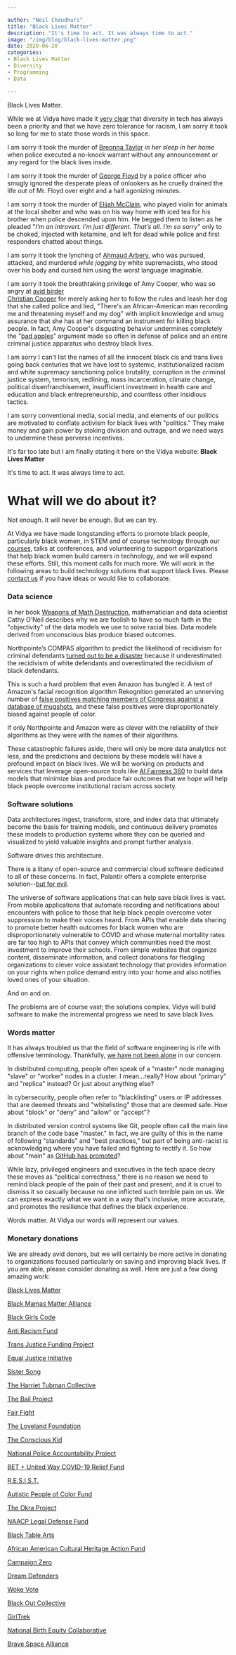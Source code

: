 ```yaml
---

author: "Neil Chaudhuri"
title: "Black Lives Matter"
description: "It's time to act. It was always time to act."  
image: "/img/blog/black-lives-matter.png" 
date: 2020-06-20
categories:
- Black Lives Matter 
- Diversity
- Programming
- Data

---
```


Black Lives Matter.

While we at Vidya have made it [very clear](/about) that diversity in tech has always been a priority and that we have zero tolerance
for racism, I am sorry it took so long for me to state those words in this space. 

I am sorry it took the murder of [Breonna Taylor](https://www.gofundme.com/f/9v4q2-justice-for-breonna-taylor) *in her sleep in her home* 
when police executed a no-knock warrant without any announcement or any regard for the black lives inside. 

I am sorry it took the murder of [George Floyd](https://www.gofundme.com/f/georgefloyd) by a police officer who smugly ignored the desperate pleas of onlookers as 
he cruelly drained the life out of Mr. Floyd over eight and a half agonizing minutes. 

I am sorry it took the murder of [Elijah McClain](https://www.gofundme.com/f/elijah-mcclain), who played violin for animals at the
local shelter and who was on his way home with iced tea for his brother when police descended upon him. He begged them 
to listen as he pleaded "*I’m an introvert. I’m just different. That’s all. I’m so sorry*" 
only to be choked, injected with ketamine, and left for dead while police and first responders chatted about things.

I am sorry it took the lynching of [Ahmaud Arbery](https://charity.gofundme.com/o/en/campaign/a-marathon-in-memory-of-ahmaud-arbery), 
who was pursued, attacked, and murdered *while jogging* by white supremacists, who stood over his body and cursed him using
the worst language imaginable.

I am sorry it took the breathtaking privilege of Amy Cooper, who was so angry at [avid birder  
Christian Cooper](https://www.npr.org/2020/06/03/869052336/-blackbirdersweek-seeks-to-make-the-great-outdoors-open-to-all) for 
merely asking her to follow the rules and leash her dog that she called police and lied,
"There's an African-American man recording me and threatening myself and my dog" with implicit knowledge and smug assurance
that she has at her command an instrument for killing black people. In fact, Amy Cooper's disgusting behavior undermines 
completely the "[bad apples](https://www.brookings.edu/blog/how-we-rise/2020/05/30/bad-apples-come-from-rotten-trees-in-policing/)" 
argument made so often in defense of police and an entire criminal justice apparatus who destroy black lives.

I am sorry I can't list the names of all the innocent black cis and trans lives going back centuries that we have lost to systemic,
institutionalized racism and white supremacy sanctioning police brutality, corruption in the criminal justice system,
terrorism, redlining, mass incarceration, climate change, political disenfranchisement, 
insufficient investment in health care and education and black entrepreneurship, and countless other insidious tactics.

I am sorry conventional media, social media, and elements of our politics are motivated to conflate activism for black lives with 
"politics." They make money and gain power by stoking division and outrage, and we need ways to 
undermine these perverse incentives.

It's far too late but I am finally stating it here on the Vidya website: **Black Lives Matter**

It's time to act. It was always time to act.

# What will we do about it?

Not enough. It will never be enough. But we can try.

At Vidya we have made longstanding efforts to promote black people, particularly black women, in STEM and of course technology through
our [courses](/courses), talks at conferences, and volunteering to support organizations that help black women build careers
in technology, and we will expand these efforts. Still, this moment calls for much more. We will work in the following areas
to build technology solutions that support black lives. Please [contact us](/contact) if you have ideas or would like to collaborate.

### Data science 

In her book [Weapons of Math Destruction](https://weaponsofmathdestructionbook.com/), mathematician and data scientist 
Cathy O’Neil describes why we are foolish to have so much faith in the "objectivity" of the data models we use to solve racial bias. 
Data models derived from unconscious bias produce biased outcomes. 

Northpointe’s COMPAS algorithm to predict the likelihood of recidivism for criminal defendants 
[turned out to be a disaster](https://www.propublica.org/article/how-we-analyzed-the-compas-recidivism-algorithm) because
it underestimated the recidivism of white defendants and overestimated the recidivism of black defendants. 

This is such a hard problem that even Amazon has bungled it. A test of Amazon's facial recognition algorithm Rekognition 
generated an unnerving number of [false positives matching members of Congress against a database of 
mugshots](https://www.aclu.org/blog/privacy-technology/surveillance-technologies/amazons-face-recognition-falsely-matched-28), 
and these false positives were disproportionately biased against people of color.

If only Northpointe and Amazon were as clever with the reliability of their algorithms as they were with the names of their algorithms.

These catastrophic failures aside, there will only be more data analytics not less, and the predictions and decisions by these
models will have a profound impact on black lives. We will be working on products and services that leverage open-source
tools like [AI Fairness 360](https://aif360.mybluemix.net/) to build data models that minimize bias and produce fair outcomes
that we hope will help black people overcome institutional racism across society.     

### Software solutions

Data architectures ingest, transform, store, and index data that ultimately become the basis for training
models, and continuous delivery promotes these models to production systems where they can be queried and visualized to yield
valuable insights and prompt further analysis. 

Software drives this architecture. 

There is a litany of open-source and commercial cloud software dedicated to all of these concerns. In fact,
Palantir offers a complete enterprise 
solution--[but for evil](https://www.vice.com/en_us/article/9kx4z8/revealed-this-is-palantirs-top-secret-user-manual-for-cops).

The universe of software applications that can help save black lives is vast. From mobile applications that automate
recording and notifications about encounters with police to those that help black people overcome voter suppression to
make their voices heard. From APIs that enable data sharing to promote better health outcomes for black women who are 
disproportionately vulnerable to COVID and whose maternal mortality rates are far too high to APIs that convey which 
communities need the most investment to improve their schools. From simple websites that organize content, disseminate 
information, and collect donations for fledgling organizations to clever voice assistant technology that provides information
on your rights when police demand entry into your home and also notifies loved ones of your situation. 
 
And on and on.

The problems are of course vast; the solutions complex. Vidya will build software to make the incremental
progress we need to save black lives.

### Words matter

It has always troubled us that the field of software engineering is rife with offensive terminology. Thankfully, 
[we have not been alone](https://www.vice.com/en_us/article/8x7akv/masterslave-terminology-was-removed-from-python-programming-language) 
in our concern.

In distributed computing, people often speak of a "master" node managing "slave" or "worker" nodes in a cluster. I mean...really?
How about "primary" and "replica" instead? Or just about anything else? 
 
In cybersecurity, people often refer to "blacklisting" users or IP addresses that are deemed threats and 
"whitelisting" those that are deemed safe. How about "block" or "deny" and "allow" or "accept"?
 
In distributed version control systems like Git, people often call the main line branch of the code base "master." 
In fact, we are guilty of this in the name of following "standards" and "best practices," but part of being 
anti-racist is acknowledging where you have failed and fighting to rectify it. So how about "main" as 
[GitHub has promoted](https://www.zdnet.com/article/github-to-replace-master-with-alternative-term-to-avoid-slavery-references/)?
 
While lazy, privileged engineers and executives in the tech space decry these moves as "political correctness," there is no
reason we need to remind black people of the pain of their past and present, and it is cruel to dismiss it 
so casually because no one inflicted such terrible pain on us. We can express exactly what we want in a way that's inclusive,
more accurate, and promotes the resilience that defines the black experience. 

Words matter. At Vidya our words will represent our values.

### Monetary donations

We are already avid donors, but we will certainly be more active in donating to organizations focused 
particularly on saving and improving black lives. If you are able, please consider donating as well. Here are just a 
few doing amazing work:

[Black Lives Matter](https://blacklivesmatter.com/)

[Black Mamas Matter Alliance](https://blackmamasmatter.org/)

[Black Girls Code](https://www.blackgirlscode.com/)

[Anti Racism Fund](https://antiracismfund.org/)

[Trans Justice Funding Project](https://www.transjusticefundingproject.org/)

[Equal Justice Initiative](https://eji.org/)

[Sister Song](https://sistersong.nationbuilder.com/)

[The Harriet Tubman Collective](https://harriettubmancollective.tumblr.com/post/150072319030/htcvision4blacklives)

[The Bail Project](https://secure.givelively.org/donate/the-bail-project)

[Fair Fight](https://fairfight.com/)

[The Loveland Foundation](https://thelovelandfoundation.org/loveland-therapy-fund/)

[The Conscious Kid](https://www.theconsciouskid.org/donate)

[National Police Accountability Project](https://www.nlg-npap.org/)

[BET + United Way COVID-19 Relief Fund](https://secure.unitedway.org/j/step/bet-covid-19-donate)

[R.E.S.I.S.T.](https://www.gofundme.com/f/yz2xx-resist)

[Autistic People of Color Fund](https://autismandrace.com/autistic-people-of-color-fund/)

[The Okra Project](https://www.theokraproject.com/)

[NAACP Legal Defense Fund](https://www.naacpldf.org/about-us/)

[Black Table Arts](http://www.blacktablearts.com/)

[African American Cultural Heritage Action Fund](https://savingplaces.org/african-american-cultural-heritage#.Xt_nu55KiqA)

[Campaign Zero](https://www.joincampaignzero.org/#vision)

[Dream Defenders](https://dreamdefenders.org/)

[Woke Vote](https://wokevote.us/)

[Black Out Collective](https://blackoutcollective.org/)

[GirlTrek](https://www.girltrek.org/)

[National Birth Equity Collaborative](https://birthequity.org/)

[Brave Space Alliance](http://www.bravespacealliance.org/)